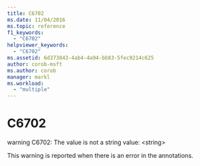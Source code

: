 ```yaml
---
title: C6702
ms.date: 11/04/2016
ms.topic: reference
f1_keywords:
  - "C6702"
helpviewer_keywords:
  - "C6702"
ms.assetid: 6d373843-4ab4-4a94-bb83-5fec9214c625
author: corob-msft
ms.author: corob
manager: markl
ms.workload:
  - "multiple"
---
```

# C6702
warning C6702: The value is not a string value: \<string>

 This warning is reported when there is an error in the annotations.
